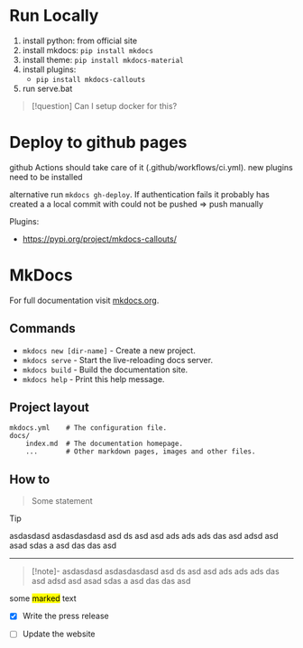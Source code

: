 # Run Locally

1. install python: from official site
2. install mkdocs: `pip install mkdocs`
3. install theme: `pip install mkdocs-material`
3. install plugins:
    *  `pip install mkdocs-callouts`
4. run serve.bat

> [!question] Can I setup docker for this?

# Deploy to github pages

github Actions should take care of it (.github/workflows/ci.yml). new plugins need to be installed

alternative run `mkdocs gh-deploy`. If authentication fails it probably has created a a local commit with could not be pushed => push manually


Plugins:
- https://pypi.org/project/mkdocs-callouts/

# MkDocs

For full documentation visit [mkdocs.org](https://mkdocs.org).

## Commands

* `mkdocs new [dir-name]` - Create a new project.
* `mkdocs serve` - Start the live-reloading docs server.
* `mkdocs build` - Build the documentation site.
* `mkdocs help` - Print this help message.

## Project layout

    mkdocs.yml    # The configuration file.
    docs/
        index.md  # The documentation homepage.
        ...       # Other markdown pages, images and other files.

## How to

> Some statement

> [!TIP] 
> asdasdasd asdasdasdasd asd ds asd asd ads ads ads das asd adsd asd asad sdas a asd das das 
> asd
---

> [!note]-
> asdasdasd asdasdasdasd asd ds asd asd ads ads ads das asd adsd asd asad sdas a asd das das 
> asd

some <mark>marked</mark> text

- [x] Write the press release
- [ ] Update the website

